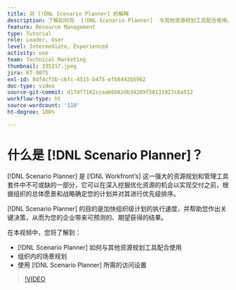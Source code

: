 ```yaml
---
title: 对 [!DNL Scenario Planner] 的解释
description: 了解如何将  [!DNL Scenario Planner]  与其他资源规划工具配合使用。然后学习如何设置  [!DNL Scenario Planner]。
feature: Resource Management
type: Tutorial
role: Leader, User
level: Intermediate, Experienced
activity: use
team: Technical Marketing
thumbnail: 335317.jpeg
jira: KT-9075
exl-id: 8df4cf3b-c6fc-4515-b475-efb8442b5962
doc-type: video
source-git-commit: d17df7162ccaab6b62db34209f50131927c0a532
workflow-type: ht
source-wordcount: '110'
ht-degree: 100%

---
```


# 什么是 [!DNL Scenario Planner]？

[!DNL Scenario Planner] 是 [!DNL Workfront’s] 这一强大的资源规划和管理工具套件中不可或缺的一部分，它可以在深入挖掘优化资源的机会以实现交付之前，根据组织的总体愿景和战略确定您的计划并对其进行优先级排序。

[!DNL Scenario Planner] 的目的是加快组织级计划的执行速度，并帮助您作出关键决策，从而为您的企业带来可预测的、期望获得的结果。

在本视频中，您将了解到：

* [!DNL Scenario Planner] 如何与其他资源规划工具配合使用
* 组织内的场景规划
* 使用 [!DNL Scenario Planner] 所需的访问设置

>[!VIDEO](https://video.tv.adobe.com/v/3412622/?quality=12&learn=on&enablevpops&captions=chi_hans)
